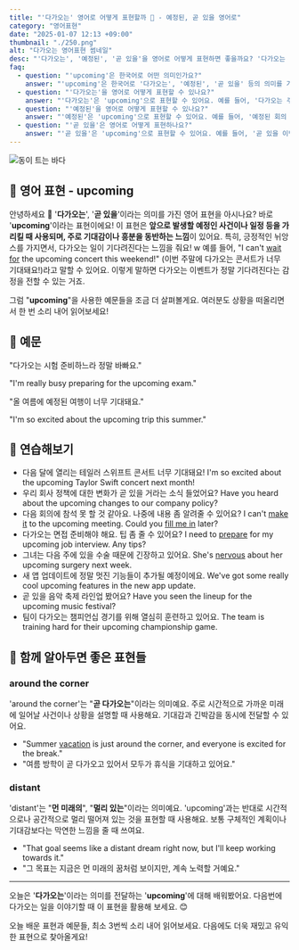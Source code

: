 ```yaml
---
title: "'다가오는' 영어로 어떻게 표현할까 📅 - 예정된, 곧 있을 영어로"
category: "영어표현"
date: "2025-01-07 12:13 +09:00"
thumbnail: "./250.png"
alt: "다가오는 영어표현 썸네일"
desc: "'다가오는', '예정된', '곧 있을'을 영어로 어떻게 표현하면 좋을까요? '다가오는 주말에 계획이 있어?', '예정된 회의 시간이 언제야?' 그리고 '곧 있을 이벤트가 기대돼!' 등을 영어로 표현하는 법을 배워봅시다. 다양한 예문을 통해서 연습하고 본인의 표현으로 만들어 보세요."
faq:
  - question: "'upcoming'은 한국어로 어떤 의미인가요?"
    answer: "'upcoming'은 한국어로 '다가오는', '예정된', '곧 있을' 등의 의미를 가지고 있어요."
  - question: "'다가오는'을 영어로 어떻게 표현할 수 있나요?"
    answer: "'다가오는'은 'upcoming'으로 표현할 수 있어요. 예를 들어, '다가오는 주말에 계획이 있어?'는 'Do you have any plans for the upcoming weekend?'로 말할 수 있어요."
  - question: "'예정된'을 영어로 어떻게 표현할 수 있나요?"
    answer: "'예정된'은 'upcoming'으로 표현할 수 있어요. 예를 들어, '예정된 회의 시간이 언제야?'는 'When is the upcoming meeting scheduled?'로 말할 수 있어요."
  - question: "'곧 있을'은 영어로 어떻게 표현하나요?"
    answer: "'곧 있을'은 'upcoming'으로 표현할 수 있어요. 예를 들어, '곧 있을 이벤트가 기대돼!'는 'I'm looking forward to the upcoming event!'로 표현할 수 있어요."
---
```


![동이 트는 바다](./250-1.jpeg)

## 🌟 영어 표현 - upcoming

안녕하세요 👋 '**다가오는**', '**곧 있을**'이라는 의미를 가진 영어 표현을 아시나요? 바로 '**upcoming**'이라는 표현이에요! 이 표현은 **앞으로 발생할 예정인 사건이나 일정 등을 가리킬 때 사용되며, 주로 기대감이나 흥분을 동반하는 느낌**이 있어요. 특히, 긍정적인 뉘앙스를 가지면서, 다가오는 일이 기다려진다는 느낌을 줘요!
w
예를 들어, "I can't [wait for](blog/in-english/377.wait-for/) the upcoming concert this weekend!" (이번 주말에 다가오는 콘서트가 너무 기대돼요!)라고 말할 수 있어요. 이렇게 말하면 다가오는 이벤트가 정말 기다려진다는 감정을 전할 수 있는 거죠.

그럼 "**upcoming**"을 사용한 예문들을 조금 더 살펴볼게요. 여러분도 상황을 떠올리면서 한 번 소리 내어 읽어보세요!

## 📖 예문

"다가오는 시험 준비하느라 정말 바빠요."

"I'm really busy preparing for the upcoming exam."

"올 여름에 예정된 여행이 너무 기대돼요."

"I'm so excited about the upcoming trip this summer."

## 💬 연습해보기

<ul data-interactive-list>
  <li data-interactive-item>
    <span data-toggler>다음 달에 열리는 테일러 스위프트 콘서트 너무 기대돼요!</span>
    <span data-answer>I'm so excited about the upcoming Taylor Swift concert next month!</span>
  </li>
  <li data-interactive-item>
    <span data-toggler>우리 회사 정책에 대한 변화가 곧 있을 거라는 소식 들었어요?</span>
    <span data-answer>Have you heard about the upcoming changes to our company policy?</span>
  </li>
  <li data-interactive-item>
    <span data-toggler>다음 회의에 참석 못 할 것 같아요. 나중에 내용 좀 알려줄 수 있어요?</span>
    <span data-answer>I can't <a href="/blog/in-english/244.make-it/">make it</a> to the upcoming meeting. Could you <a href="/blog/in-english/365.fill-in/">fill me in</a> later?</span>
  </li>
  <li data-interactive-item>
    <span data-toggler>다가오는 면접 준비해야 해요. 팁 좀 줄 수 있어요?</span>
    <span data-answer>I need to <a href="/blog/in-english/371.prepare/">prepare</a> for my upcoming job interview. Any tips?</span>
  </li>
  <li data-interactive-item>
    <span data-toggler>그녀는 다음 주에 있을 수술 때문에 긴장하고 있어요.</span>
    <span data-answer>She's <a href="/blog/in-english/115.nervous/">nervous</a> about her upcoming surgery next week.</span>
  </li>
  <li data-interactive-item>
    <span data-toggler>새 앱 업데이트에 정말 멋진 기능들이 추가될 예정이에요.</span>
    <span data-answer>We've got some really cool upcoming features in the new app update.</span>
  </li>
  <li data-interactive-item>
    <span data-toggler>곧 있을 음악 축제 라인업 봤어요?</span>
    <span data-answer>Have you seen the lineup for the upcoming music festival?</span>
  </li>
  <li data-interactive-item>
    <span data-toggler>팀이 다가오는 챔피언십 경기를 위해 열심히 훈련하고 있어요.</span>
    <span data-answer>The team is training hard for their upcoming championship game.</span>
  </li>
</ul>

## 🤝 함께 알아두면 좋은 표현들

### around the corner

'around the corner'는 "**곧 다가오는**"이라는 의미예요. 주로 시간적으로 가까운 미래에 일어날 사건이나 상황을 설명할 때 사용해요. 기대감과 긴박감을 동시에 전달할 수 있어요.

- "Summer [vacation](/blog/in-english/516.vacation/) is just around the corner, and everyone is excited for the break."
- "여름 방학이 곧 다가오고 있어서 모두가 휴식을 기대하고 있어요."

### distant

'distant'는 "**먼 미래의**", "**멀리 있는**"이라는 의미예요. 'upcoming'과는 반대로 시간적으로나 공간적으로 멀리 떨어져 있는 것을 표현할 때 사용해요. 보통 구체적인 계획이나 기대감보다는 막연한 느낌을 줄 때 쓰여요.

- "That goal seems like a distant dream right now, but I'll keep working towards it."
- "그 목표는 지금은 먼 미래의 꿈처럼 보이지만, 계속 노력할 거예요."

---

오늘은 '**다가오는**'이라는 의미를 전달하는 '**upcoming**'에 대해 배워봤어요. 다음번에 다가오는 일을 이야기할 때 이 표현을 활용해 보세요. 😊

오늘 배운 표현과 예문들, 최소 3번씩 소리 내어 읽어보세요. 다음에도 더욱 재밌고 유익한 표현으로 찾아올게요!
